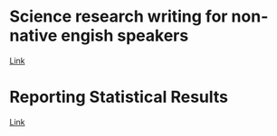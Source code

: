 # Science research writing for non-native engish speakers
[Link](https://redacaocientifica.weebly.com/uploads/6/0/2/2/60226751/science_writing_for_non-native_engish_speakers.pdf)

# Reporting Statistical Results
[Link](Reporting-Statistical-Results-2022-04-01.pdf)

